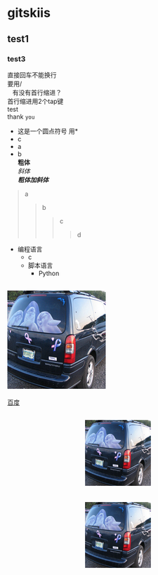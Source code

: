 # gitskiis
## test1
### test3
直接回车不能换行<br>
要用/<br>
    有没有首行缩进？<br>
首行缩进用2个tap键<br>
    test<br>
thank `you`
* 这是一个圆点符号 用*<br>
 * c<br>
  * a<br>
  * b<br>
**粗体**<br>
*斜体*<br>
***粗体加斜体***<br>

>a
>>b
>>>c
>>>>d
* 编程语言
    * c
    * 脚本语言  
        * Python<br>
        <br>
![image](https://github.com/qiejun/gitskiis/blob/master/images/car_001.png "car")<br>
<br>
[百度](http://baidu.com)<br>
<br>
<div align=center><img src="https://github.com/qiejun/gitskiis/blob/master/images/car_001.png" width="150" height="150" alt="加载失败" "car"></div><br>
<br>
<div align=center><img src="https://github.com/qiejun/gitskiis/blob/master/images/car_001.png"/ width="150" height="150" ></div><br>
